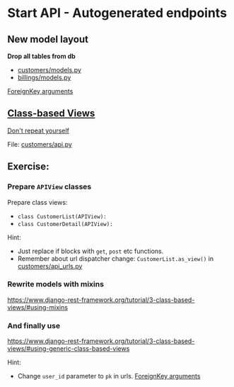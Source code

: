 # Start API - Autogenerated endpoints

## New model layout
**Drop all tables from db**
* [customers/models.py](../battlefield/gsm_provider/customers/models.py)
* [billings/models.py](../battlefield/gsm_provider/billings/models.py)

[ForeignKey arguments]


## [Class-based Views]
[Don't repeat yourself]

File: [customers/api.py](../battlefield/gsm_provider/customers/api.py)

## Exercise:

### Prepare `APIView` classes
Prepare class views:
* `class CustomerList(APIView):`
* `class CustomerDetail(APIView):`

Hint:
* Just replace if blocks with `get`, `post` etc functions.
* Remember about url dispatcher change: `CustomerList.as_view()` in
[customers/api_urls.py](../battlefield/gsm_provider/customers/api_urls.py)

### Rewrite models with mixins
https://www.django-rest-framework.org/tutorial/3-class-based-views/#using-mixins

### And finally use
https://www.django-rest-framework.org/tutorial/3-class-based-views/#using-generic-class-based-views

Hint:
* Change `user_id` parameter to `pk` in urls. [ForeignKey arguments]

<!-- links -->
[Class-based Views]: https://www.django-rest-framework.org/tutorial/3-class-based-views/#tutorial-3-class-based-views
[Don't repeat yourself]: https://en.wikipedia.org/wiki/Don't_repeat_yourself
[ForeignKey arguments]: https://docs.djangoproject.com/en/3.1/ref/models/fields/#arguments
